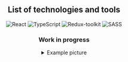 <section align="center">

## List of technologies and tools

<section align="center">

![React](https://img.shields.io/badge/react-%2320232a.svg?style=for-the-badge&logo=react&logoColor=%2361DAFB) ![TypeScript](https://img.shields.io/badge/typescript-%23007ACC.svg?style=for-the-badge&logo=typescript&logoColor=white) ![Redux-toolkit](https://img.shields.io/badge/redux-%23593d88.svg?style=for-the-badge&logo=redux&logoColor=white) ![SASS](https://img.shields.io/badge/SASS-hotpink.svg?style=for-the-badge&logo=SASS&logoColor=white)

</section>

### Work in progress

<details>
  <summary>Example picture</summary>
<img src="./src/assets/images/forReadMe.jpg" alt="homepage">
</details>
